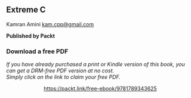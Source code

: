 


## Extreme C

Kamran Amini <kam.cpp@gmail.com>

**Published by Packt**
### Download a free PDF

 <i>If you have already purchased a print or Kindle version of this book, you can get a DRM-free PDF version at no cost.<br>Simply click on the link to claim your free PDF.</i>
<p align="center"> <a href="https://packt.link/free-ebook/9781789343625">https://packt.link/free-ebook/9781789343625 </a> </p>